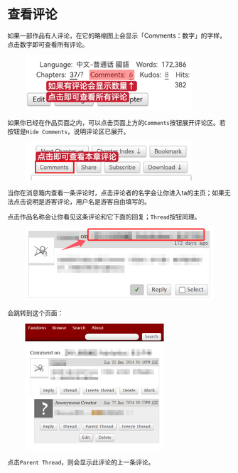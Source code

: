 # 查看评论

如果一部作品有人评论，在它的略缩图上会显示「Comments：数字」的字样，点击数字即可查看所有评论。

<figure><img src="../../../.gitbook/assets/MTXX_MH20230315_151548992.jpg" alt="" width="375"><figcaption></figcaption></figure>

如果你已经在作品页面之内，可以点击页面上方的`Comments`按钮展开评论区。若按钮是`Hide Comments`，说明评论区已展开。

<figure><img src="../../../.gitbook/assets/MTXX_MH20230315_151701340.jpg" alt="" width="375"><figcaption></figcaption></figure>

当你在消息箱内查看一条评论时，点击评论者的名字会让你进入ta的主页；如果无法点击说明是游客评论，用户名是游客自由填写的。

点击作品名称会让你看见这条评论和它下面的回复；`Thread`按钮同理。

<figure><img src="../../../.gitbook/assets/QQ_1749805498946.png" alt="" width="452"><figcaption></figcaption></figure>

会跳转到这个页面：

<figure><img src="../../../.gitbook/assets/QQ_1749805610698.png" alt="" width="312"><figcaption></figcaption></figure>

点击`Parent Thread`，则会显示此评论的上一条评论。
